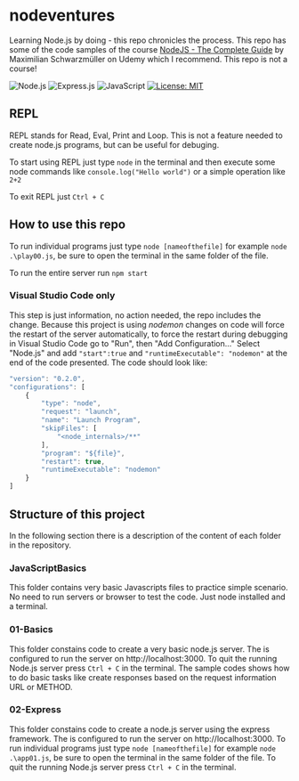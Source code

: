 # nodeventures
Learning Node.js by doing - this repo chronicles the process. This repo has some of the code samples of the course [NodeJS - The Complete Guide](https://www.udemy.com/course/nodejs-the-complete-guide/) by Maximilian Schwarzmüller on Udemy which I recommend. This repo is not a course!


![Node.js](https://img.shields.io/badge/Node.js-2b9348?style=for-the-badge&logo=Node.js&logoColor=white)
![Express.js](https://img.shields.io/badge/express.js-%23404d59.svg?style=for-the-badge&logo=express&logoColor=%2361DAFB)
![JavaScript](https://img.shields.io/badge/javascript-2b9348?style=for-the-badge&logo=javascript&logoColor=white)
[![License: MIT](https://img.shields.io/badge/License-MIT-yellow.svg?style=for-the-badge)](./LICENSE)

## REPL

REPL stands for Read, Eval, Print and Loop. This is not a feature needed to create node.js programs, but can be useful for debuging.

To start using REPL just type `node` in the terminal and then execute some node commands like `console.log("Hello world")` or a simple operation like `2+2`

To exit REPL just `Ctrl + C`

## How to use this repo
To run individual programs just type `node [nameofthefile]` for example `node .\play00.js`, be sure to open the terminal in the same folder of the file.

To run the entire server run `npm start`

### Visual Studio Code only
This step is just information, no action needed, the repo includes the change. Because this project is using *nodemon* changes on code will force the restart of the server automatically, to force the restart during debugging in Visual Studio Code go to "Run", then "Add Configuration..." Select "Node.js" and add `"start":true` and `"runtimeExecutable": "nodemon"` at the end of the code presented. The code should look like:

``` javascript
"version": "0.2.0",
"configurations": [
    {
        "type": "node",
        "request": "launch",
        "name": "Launch Program",
        "skipFiles": [
            "<node_internals>/**"
        ],
        "program": "${file}",
        "restart": true,
        "runtimeExecutable": "nodemon"
    }
]
``` 


## Structure of this project

In the following section there is a description of the content of each folder in the repository.

### JavaScriptBasics

This folder contains very basic Javascripts files to practice simple scenario. No need to run servers or browser to test the code. Just node installed and a terminal. 

### 01-Basics

This folder constains code to create a very basic node.js server. The is configured to run the server on http://localhost:3000. To quit the running Node.js server press `Ctrl + C` in the terminal. The sample codes shows how to do basic tasks like create responses based on the request information URL or METHOD.

### 02-Express

This folder constains code to create a node.js server using the express framework. The is configured to run the server on http://localhost:3000. To run individual programs just type `node [nameofthefile]` for example `node .\app01.js`, be sure to open the terminal in the same folder of the file. To quit the running Node.js server press `Ctrl + C` in the terminal.
